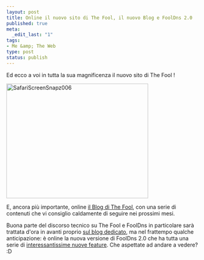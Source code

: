 ```yaml
--- 
layout: post
title: Online il nuovo sito di The Fool, il nuovo Blog e FoolDns 2.0
published: true
meta: 
  _edit_last: "1"
tags: 
- Me &amp; The Web
type: post
status: publish
---
```

Ed ecco a voi in tutta la sua magnificenza il nuovo sito di The Fool !  
  
<a href="http://thefool.it"><img src="http://www.lastknight.com/download//2009/07/SafariScreenSnapz006-371x300.jpg" alt="SafariScreenSnapz006" title="SafariScreenSnapz006" width="371" height="300" class="aligncenter size-medium wp-image-1525" /></a>  
  
E, ancora più importante, online [il Blog di The Fool][1], con una serie di contenuti che vi consiglio caldamente di seguire nei prossimi mesi.  
  
Buona parte del discorso tecnico su The Fool e FoolDns in particolare sarà trattata d'ora in avanti proprio [sul blog dedicato][1], ma nel frattempo qualche  anticipazione: è online la nuova versione di FoolDns 2.0 che ha tutta una serie di [interessantissime nuove feature][1]. Che aspettate ad andare a vedere? :D  
  
[1]: http://thefool.it/2009/07/23/fooldns-community-online-la-versione-2-0/ 

